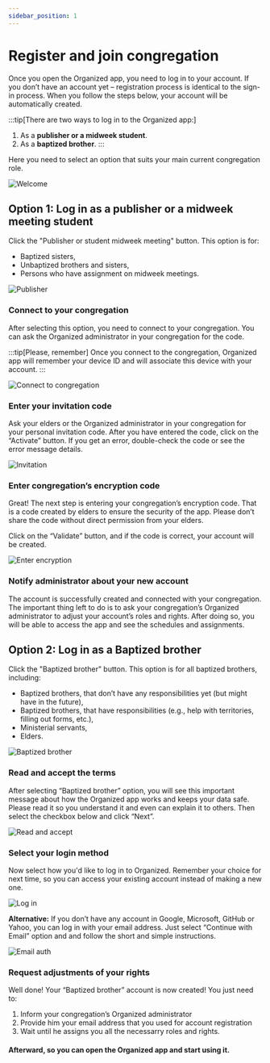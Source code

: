 ```yaml
---
sidebar_position: 1
---
```


# Register and join congregation

Once you open the Organized app, you need to log in to your account. If you don’t have an account yet – registration process is identical to the sign-in process. When you follow the steps below, your account will be automatically created. 

:::tip[There are two ways to log in to the Organized app:]
1. As a **publisher or a midweek student**.
2. As a **baptized brother**.
:::

Here you need to select an option that suits your main current congregation role.

![Welcome](./img/welcome.png)

## Option 1: Log in as a publisher or a midweek meeting student

Click the "Publisher or student midweek meeting" button. This option is for: 
- Baptized sisters, 
- Unbaptized brothers and sisters,
- Persons who have assignment on midweek meetings.

![Publisher](./img/select.png)

### Connect to your congregation

After selecting this option, you need to connect to your congregation. You can ask the Organized administrator in your congregation for the code. 

:::tip[Please, remember]
Once you connect to the congregation, Organized app will remember your device ID and will associate this device with your account. 
:::

![Connect to congregation](./img/connect.png)

### Enter your invitation code

Ask your elders or the Organized administrator in your congregation for your personal invitation code. After you have entered the code, click on the “Activate” button. If you get an error, double-check the code or see the error message details.

![Invitation](./img/invitation.png)

### Enter congregation’s encryption code

Great! The next step is entering your congregation’s encryption code. That is a code created by elders to ensure the security of the app. Please don’t share the code without direct permission from your elders.

Click on the “Validate” button, and if the code is correct, your account will be created.

![Enter encryption](./img/enter-encryption.png)

### Notify administrator about your new account

The account is successfully created and connected with your congregation. The important thing left to do is to ask your congregation’s Organized administrator to adjust your account’s roles and rights. After doing so, you will be able to access the app and see the schedules and assignments. 

## Option 2: Log in as a Baptized brother

Click the "Baptized brother" button. This option is for all baptized brothers, including: 
- Baptized brothers, that don’t have any responsibilities yet (but might have in the future), 
- Baptized brothers, that have responsibilities (e.g., help with territories, filling out forms, etc.),
- Ministerial servants,
- Elders.

![Baptized brother](./img/brother.png)

### Read and accept the terms

After selecting “Baptized brother” option, you will see this important message about how the Organized app works and keeps your data safe. Please read it so you understand it and even can explain it to others. Then select the checkbox below and click “Next”.


![Read and accept](./img/accept.png)

### Select your login method

Now select how you'd like to log in to Organized. Remember your choice for next time, so you can access your existing account instead of making a new one.


![Log in](./img/select-login.png)

**Alternative:** If you don’t have any account in Google, Microsoft, GitHub or Yahoo, you can log in with your email address. Just select “Continue with Email” option and and follow the short and simple instructions.

![Email auth](./img/email-auth.png)

### Request adjustments of your rights

Well done! Your “Baptized brother” account is now created! You just need to:
1. Inform your congregation’s Organized administrator
2. Provide him your email address that you used for account registration
3. Wait until he assigns you all the necessarry roles and rights.

#### Afterward, so you can open the Organized app and start using it.
